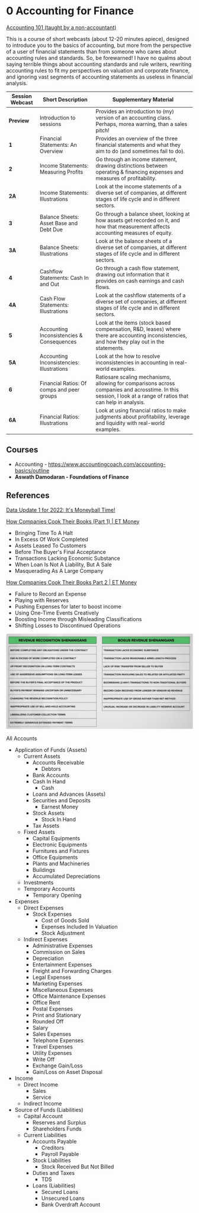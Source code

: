 # 0 Accounting for Finance

[Accounting 101 (taught by a non-accountant)](https://www.youtube.com/playlist?list=PLUkh9m2BorqmKaLrNBjKtFDhpdFdi8f7C)

This is a course of short webcasts (about 12-20 minutes apiece), designed to introduce you to the basics of accounting, but more from the perspective of a user of financial statements than from someone who cares about accounting rules and standards. So, be forewarned! I have no qualms about saying terrible things about accounting standards and rule writers, rewriting accounting rules to fit my perspectives on valuation and corporate finance, and ignoring vast segments of accounting statements as useless in financial analysis.

| **Session Webcast** | **Short Description** | **Supplementary Material** |
|---|---|---|
| **Preview** | Introduction to sessions | Provides an introduction to (my) version of an accounting class. Perhaps, morea warning, than a sales pitch! |
| **1** | Financial Statements: An Overview | Provides an overview of the three financial statements and what they aim to do (and sometimes fail to do). |
| **2** | Income Statements: Measuring Profits | Go through an income statement, drawing distinctions between operating & financing expenses and measures of profitability. |
| **2A** | Income Statements: Illustrations | Look at the income statements of a diverse set of companies, at different stages of life cycle and in different sectors. |
| **3** | Balance Sheets: Asset Base and Debt Due | Go through a balance sheet, looking at how assets get recorded on it, and how that measurement affects accounting measures of equity. |
| **3A** | Balance Sheets: Illustrations | Look at the balance sheets of a diverse set of companies, at different stages of life cycle and in different sectors. |
| **4** | Cashflow Statements: Cash In and Out | Go through a cash flow statement, drawing out information that it provides on cash earnings and cash flows. |
| **4A** | Cash Flow Statements: Illustrations | Look at the cashflow statements of a diverse set of companies, at different stages of life cycle and in different sectors. |
| **5** | Accounting Inconsistencies & Consequences | Look at the items (stock based compensation, R&D, leases) where there are accounting inconsistencies, and how they play out in the statements. |
| **5A** | Accounting Inconsistencies: Illustrations | Look at the how to resolve inconsistencies in accounting in real-world examples. |
| **6** | Financial Ratios: Of comps and peer groups | Ratiosare scaling mechanisms, allowing for comparisons across companies and acrosstime. In this session, I look at a range of ratios that can help in analysis. |
| **6A** | Financial Ratios: Illustrations | Look at using financial ratios to make judgments about profitability, leverage and liquidity with real-world examples. |

## Courses

- Accounting - <https://www.accountingcoach.com/accounting-basics/outline>
- **Aswath Damodaran - Foundations of Finance**

## References

[Data Update 1 for 2022: It's Moneyball Time!](https://youtu.be/QlQqJpxcHCM)

[How Companies Cook Their Books (Part 1) | ET Money](https://www.youtube.com/watch?v=RsNTz5YLOxQ)

- Bringing Time To A Halt
- In Excess Of Work Completed
- Assets Leased To Customers
- Before The Buyer's Final Acceptance
- Transactions Lacking Economic Substance
- When Loan Is Not A Liability, But A Sale
- Masquerading As A Large Company

[How Companies Cook Their Books Part 2 | ET Money](https://youtu.be/ah4-G4CsGAE)

- Failure to Record an Expense
- Playing with Reserves
- Pushing Expenses for later to boost income
- Using One-Time Events Creatively
- Boosting Income through Misleading Classifications
- Shifting Losses to Discontinued Operations

![image](../../media/Accounting-for-Finance-image1.jpg)

All Accounts

- Application of Funds (Assets)
  - Current Assets
    - Accounts Receivable
      - Debtors
    - Bank Accounts
    - Cash In Hand
      - Cash
    - Loans and Advances (Assets)
    - Securities and Deposits
      - Earnest Money
    - Stock Assets
      - Stock In Hand
    - Tax Assets
  - Fixed Assets
    - Capital Equipments
    - Electronic Equipments
    - Furnitures and Fixtures
    - Office Equipments
    - Plants and Machineries
    - Buildings
    - Accumulated Depreciations
  - Investments
  - Temporary Accounts
    - Temporary Opening
- Expenses
  - Direct Expenses
    - Stock Expenses
      - Cost of Goods Sold
      - Expenses Included In Valuation
      - Stock Adjustment
  - Indirect Expenses
    - Administrative Expenses
    - Commission on Sales
    - Depreciation
    - Entertainment Expenses
    - Freight and Forwarding Charges
    - Legal Expenses
    - Marketing Expenses
    - Miscellaneous Expenses
    - Office Maintenance Expenses
    - Office Rent
    - Postal Expenses
    - Print and Stationary
    - Rounded Off
    - Salary
    - Sales Expenses
    - Telephone Expenses
    - Travel Expenses
    - Utility Expenses
    - Write Off
    - Exchange Gain/Loss
    - Gain/Loss on Asset Disposal
- Income
  - Direct Income
    - Sales
    - Service
  - Indirect Income
- Source of Funds (Liabilities)
  - Capital Account
    - Reserves and Surplus
    - Shareholders Funds
  - Current Liabilities
    - Accounts Payable
      - Creditors
      - Payroll Payable
    - Stock Liabilities
      - Stock Received But Not Billed
    - Duties and Taxes
      - TDS
    - Loans (Liabilities)
      - Secured Loans
      - Unsecured Loans
      - Bank Overdraft Account
